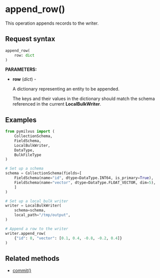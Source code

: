 # append_row()

This operation appends records to the writer.

## Request syntax

```python
append_row(
    row: dict
)
```

__PARAMETERS:__

- __row__ (_dict_) -

    A dictionary representing an entity to be appended.

    The keys and their values in the dictionary should match the schema referenced in the current __LocalBulkWriter__.

## Examples

```python
from pymilvus import (
    CollectionSchema, 
    FieldSchema, 
    LocalBulkWriter, 
    DataType, 
    BulkFileType
)

# Set up a schema
schema = CollectionSchema(fields=[
    FieldSchema(name="id", dtype=DataType.INT64, is_primary=True),
    FieldSchema(name="vector", dtype=DataType.FLOAT_VECTOR, dim=5),
    ]
)

# Set up a local bulk writer
writer = LocalBulkWriter(
    schema=schema,
    local_path="/tmp/output",
)

# Append a row to the writer
writer.append_row(
    {"id": 0, "vector": [0.1, 0.4, -0.8, -0.2, 0.4]}
)
```

## Related methods

- [commit()](./commit.md)


